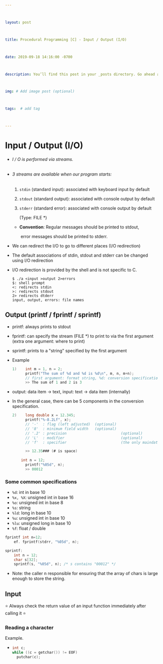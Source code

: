 ```yaml
---



layout: post



title: Procedural Programming [C] - Input / Output (I/O)



date: 2019-09-18 14:16:00 -0700



description: You’ll find this post in your _posts directory. Go ahead and edit it and re-build the site to see your changes. # Add post description (optional)



img: # Add image post (optional)



tags:  # add tag



---
```


# Input / Output (I/O)

- ###### I / O is performed via streams.

- ###### 3 streams are available when our program starts:

  1. `stdin` (standard input): associated with keyboard input by default
  
  2. `stdout` (standard output): associated with console output by default

  3. `stderr` (standard error): associated with console output by default

     (Type: FILE *)
  
  - **Convention**: Regular messages should be printed to stdout,
  
    ​						error messages should be printed to stderr. 

- We can redirect the I/O to go to different places (I/O redirection)

- The default associations of stdin, stdout and stderr can be changed using I/O redirection

- I/O redirection is provided by the shell and is not specific to C.

  ```shell
  $ ./a <input >output 2>errors
  $: shell prompt
  <: redirects stdin
  >: redirects stdout
  2> redirects dtderr
  input, output, errors: file names
  ```

  

## Output (printf / fprintf / sprintf)

- printf: always prints to stdout
- fprintf: can specify the stream (FILE *) to print to via the first argument (extra one argument: where to print)
- sprintf: prints to a "string" specified by the first argument



- Example

  ```c
  1) 	int m = 1, n = 2;
  		printf("The sum of %d and %d is %d\n", m, n, m+n);
  		// first argument: format string, %d: conversion specification (from bit pattern to text)
  		>> The sum of 1 and 2 is 3
  ```

- output: data item -> text, input: text -> data item (internally)

- In the general case, there can be 5 components in the conversion specification. 

  ```c
  2) 	long double x = 12.345;
  		printf("%-8.2Lf", x);
  		// '-'	: flag (left adjusted)	(optional)
  		// '8'	: minimum field width 	(optional)
  		// '.2'	: precision 						(optional)
  		// 'L'	: modifier 							(optional)
  		// 'f'	: specifier 						(the only maindatory parameter)
  
  		>> 12.35### (# is space)
        
      int n = 12;
  		printf("%05d", n);		
  		>> 00012
  ```

  

### Some common specifications

- `%d`: int in base 10
- `%x, %X`: unsigned int in base 16
- `%o`: unsigned int in base 8
- `%s`: string
- `%ld`: long in base 10
- `%u`: unsigned int in base 10
- `%lu`: unsigned long in base 10
- `%f`: float / double



```c
fprintf int n=12;
	ef. fprintf(stdrr, "%05d", n);

sprintf:
	int n = 12;
	char s[32];
	sprintf(s, "%05d", n); /* s contains "00012" */
```

- Note: the caller n responsible for ensuring that the array of chars is large enough to store the string.



## Input

⭐️ Always check the return value of an input function immediately after calling it ⭐️

### Reading a character

Example.

- ```c
  int c;
  while ((c = getchar()) != EOF)
  	putchar(c);
  ```

  

​	


